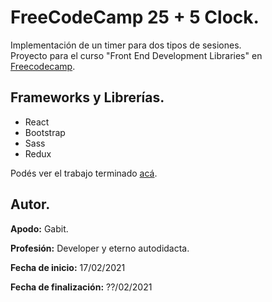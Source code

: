 # **FreeCodeCamp 25 + 5 Clock.**

Implementación de un timer para dos tipos de sesiones.  
Proyecto para el curso "Front End Development Libraries" en [Freecodecamp][FCC].

## **Frameworks y Librerías.**

- React
- Bootstrap
- Sass
- Redux

Podés ver el trabajo terminado [acá][web].

## **Autor.**

**Apodo:** Gabit.

**Profesión:** Developer y eterno autodidacta.

**Fecha de inicio:** 17/02/2021  

**Fecha de finalización:** ??/02/2021

[FCC]: https://www.freecodecamp.org/

[web]: ???????